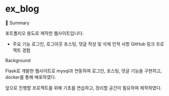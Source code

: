 # ex_blog
📌 Summary

포트폴리오 용도로 제작한 웹사이트입니다.
* 주요 기능
 로그인, 로그아웃
 포스팅, 댓글 작성 및 삭제
 인적 사항
 GitHub 링크
 프로젝트 경험

Background

Flask로 개발한 웹사이트로 mysql과 연동하여 로그인, 포스팅, 댓글 기능을 구현하고, docker를 통해 배포하였다.

앞으로 진행할 프로젝트를 위해 기초를 연습하고, 정리할 공간이 필요하여 제작하였다. 
